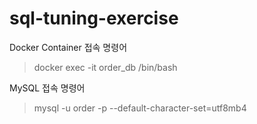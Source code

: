 # sql-tuning-exercise

Docker Container 접속 명령어
> docker exec -it order_db /bin/bash

MySQL 접속 명령어
> mysql -u order -p --default-character-set=utf8mb4